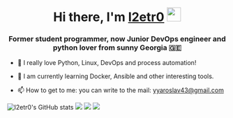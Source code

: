 <h1 align="center">Hi there, I'm <a href="https://i2etr0.github.io" target="_blank">I2etr0</a>
<img src="https://github.com/blackcater/blackcater/raw/main/images/Hi.gif" height="32"/></h1>
<h3 align="center">Former student programmer, now Junior DevOps engineer and python lover from sunny Georgia 🇬🇪 </h3>

- 👀 I really love Python, Linux, DevOps and process automation!

- 🌱 I am currently learning Docker, Ansible and other interesting tools.
- 📫 How to get to me: you can write to the mail: yyaroslav43@gmail.сom

![I2etr0's GitHub stats](https://github-readme-stats.vercel.app/api?username=I2etr0&show_icons=true&bg_color=FA8072,C71585)
![](https://github-profile-summary-cards.vercel.app/api/cards/repos-per-language?username=I2etr0&theme=vue)
![](http://github-profile-summary-cards.vercel.app/api/cards/repos-per-language?username=I2etr0&theme=default)
![](https://komarev.com/ghpvc/?username=I2etr0)
